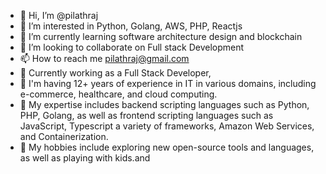 - 👋 Hi, I’m @pilathraj
- 👀 I’m interested in Python, Golang, AWS, PHP, Reactjs
- 🌱 I’m currently learning software architecture design and blockchain
- 💞️ I’m looking to collaborate on Full stack Development
- 📫 How to reach me pilathraj@gmail.com
- 🌱 Currently working as a Full Stack Developer,
- 👀 I'm having 12+ years of experience in IT in various domains, including e-commerce, healthcare, and cloud computing.
- 💞️ My expertise includes backend scripting languages such as Python, PHP, Golang, as well as frontend scripting languages such as JavaScript, Typescript a variety of frameworks, Amazon Web Services, and Containerization. 
- 👋 My hobbies include exploring new open-source tools and languages, as well as playing with kids.and 

<!---
pilathraj/pilathraj is a ✨ special ✨ repository because its `README.md` (this file) appears on your GitHub profile.
You can click the Preview link to take a look at your changes.
--->

